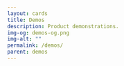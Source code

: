 ```yaml
---
layout: cards
title: Demos
description: Product demonstrations.
img-og: demos-og.png
img-alt: ""
permalink: /demos/
parent: demos
---
```


